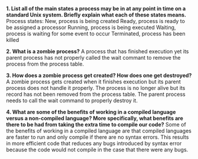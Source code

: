 **1. List all of the main states a process may be in at any point in time on a standard Unix system. Briefly explain what each of these states means.**
Process states:
New, process is being created
Ready, process is ready to be assigned a processor
Running, process is being executed
Waiting, process is waiting for some event to occur
Terminated, process has been killed

**2. What is a zombie process?**
A process that has finished execution yet its parent process has not properly called the wait commant to remove the process from the process table.

**3. How does a zombie process get created? How does one get destroyed?**
A zombie process gets created when it finishes execution but its parent process does not handle it properly. The process is no longer alive but its record has not been removed from the process table. The parent process needs to call the wait command to properly destroy it.

**4. What are some of the benefits of working in a compiled language versus a non-compiled language? More specifically, what benefits are there to be had from taking the extra time to compile our code?**
Some of the benefits of working in a compiled language are that compiled languages are faster to run and only compile if there are no syntax errors. This results in more efficient code that reduces any bugs introduced by syntax error because the code would not compile in the case that there were any bugs.
